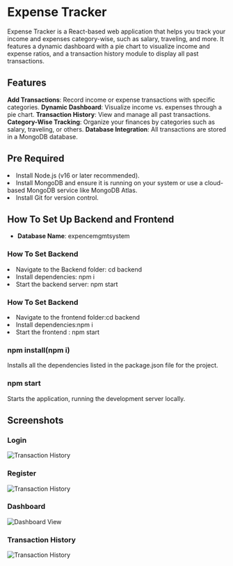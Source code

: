 <h1>Expense Tracker</h1>
Expense Tracker is a React-based web application that helps you track your income and expenses category-wise, such as salary, traveling, and more. It features a dynamic dashboard with a pie chart to visualize income and expense ratios, and a transaction history module to display all past transactions.

<h2>Features</h2>
<b>Add Transactions</b>: Record income or expense transactions with specific categories.
<b>Dynamic Dashboard</b>: Visualize income vs. expenses through a pie chart.
<b>Transaction History</b>: View and manage all past transactions.
<b>Category-Wise Tracking</b>: Organize your finances by categories such as salary, traveling, or others.
<b>Database Integration</b>: All transactions are stored in a MongoDB database.
<h2>Pre Required</h2>
<li>Install Node.js (v16 or later recommended).</li>
<li>Install MongoDB and ensure it is running on your system or use a cloud-based MongoDB service like MongoDB Atlas.</li>
<li>Install Git for version control.</li>

<h2>How To Set Up Backend and Frontend</h2>
<ul>
  <li><b>Database Name</b>: expencemgmtsystem</li>
</ul>
<h3>How To Set Backend</h3>
<li>Navigate to the Backend folder: cd backend</li>
<li>Install dependencies: npm i</li>
<li>Start the backend server: npm start</li>
<h3>How To Set Backend</h3>
<li>Navigate to the frontend folder:cd backend</li>
<li>Install dependencies:npm i</li>
<li>Start the frontend : npm start</li>

<h3>npm install(npm i)</h3>
<p>Installs all the dependencies listed in the package.json file for the project.</p>
<h3>npm start</h3>
<p>Starts the application, running the development server locally.</p>

## Screenshots

### Login 
![Transaction History](assets/screenshots/index.png)

### Register
![Transaction History](assets/screenshots/register.png)

### Dashboard
![Dashboard View](assets/screenshots/dashboard.png)

### Transaction History
![Transaction History](assets/screenshots/history.png)
